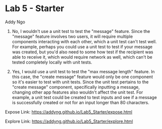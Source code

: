 # Lab 5 - Starter

Addy Ngo

1. No, I wouldn't use a unit test to test the "message" feature. Since the "message" feature involves two users, it will require multiple components interacting with each other, which a unit test can't test well. For example, perhaps you could use a unit test to test if your message was created, but you'd also need to some how test if the recipient was able to receive it, which would require network as well, which can't be tested completely locally with unit tests.

2. Yes, I would use a unit test to test the "max message length" feature. In this case, the "create message" feature would only be one component so it's easier to test with unit tests. Since the unit test pertains to the "create message" component, specifically inputting a message, changing other app features also wouldn't affect the unit test. For example, a unit test could be created to test inputs and see if a message is successfully created or not for an input longer than 80 characters.

Expose Link: https://addyng.github.io/Lab5_Starter/expose.html

Explore Link: https://addyng.github.io/Lab5_Starter/explore.html
